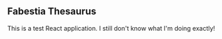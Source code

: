 ## Fabestia Thesaurus

This is a test React application. I still don't know what I'm doing exactly!


